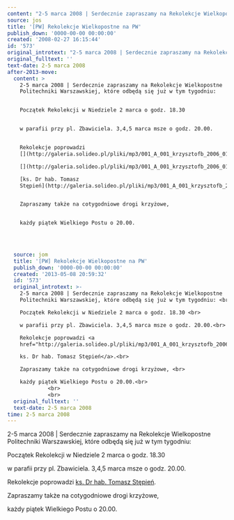```yaml
---
content: "2-5 marca 2008 | Serdecznie zapraszamy na Rekolekcje Wielkopostne Politechniki Warszawskiej, które odbędą się już w tym tygodniu: \n\nPoczątek Rekolekcji w Niedziele 2 marca o godz. 18.30 \n\nw parafii przy pl. Zbawiciela. 3,4,5 marca msze o godz. 20.00.\n\nRekolekcje poprowadzi [](http://galeria.solideo.pl/pliki/mp3/001_A_001_krzysztofb_2006_01_02.wav)\n[](http://galeria.solideo.pl/pliki/mp3/001_A_001_krzysztofb_2006_01_02.wav)\n[ks. Dr hab. Tomasz Stępień](http://galeria.solideo.pl/pliki/mp3/001_A_001_krzysztofb_2006_01_02.wav).\n\nZapraszamy także na cotygodniowe drogi krzyżowe, \n\nkażdy piątek Wielkiego Postu o 20.00.\n\n         \n\n         \n\n\n<!--CONTENT FROM OLD SERVER (jos before 2013): 2-5 marca 2008 | Serdecznie zapraszamy na Rekolekcje Wielkopostne Politechniki Warszawskiej, które odbędą się już w tym tygodniu: \n\r\nPoczątek Rekolekcji w Niedziele 2 marca o godz. 18.30 \n\r\nw parafii przy pl. Zbawiciela. 3,4,5 marca msze o godz. 20.00.\n\r\nRekolekcje poprowadzi [](http://galeria.solideo.pl/pliki/mp3/001_A_001_krzysztofb_2006_01_02.wav)\n[\r](http://galeria.solideo.pl/pliki/mp3/001_A_001_krzysztofb_2006_01_02.wav)\n[ks. Dr hab. Tomasz Stępień](http://galeria.solideo.pl/pliki/mp3/001_A_001_krzysztofb_2006_01_02.wav).\n\r\nZapraszamy także na cotygodniowe drogi krzyżowe, \n\r\nkażdy piątek Wielkiego Postu o 20.00.\n\r\n         \n\r\n         \n\r\n         \n-->"
source: jos
title: '[PW] Rekolekcje Wielkopostne na PW'
publish_down: '0000-00-00 00:00:00'
created: '2008-02-27 16:15:44'
id: '573'
original_introtext: "2-5 marca 2008 | Serdecznie zapraszamy na Rekolekcje Wielkopostne Politechniki Warszawskiej, które odbędą się już w tym tygodniu: <br>\r\nPoczątek Rekolekcji w Niedziele 2 marca o godz. 18.30 <br>\r\nw parafii przy pl. Zbawiciela. 3,4,5 marca msze o godz. 20.00.<br>\r\nRekolekcje poprowadzi <a href=\"http://galeria.solideo.pl/pliki/mp3/001_A_001_krzysztofb_2006_01_02.wav\"><br>\r\nks. Dr hab. Tomasz Stępień</a>.<br>\r\nZapraszamy także na cotygodniowe drogi krzyżowe, <br>\r\nkażdy piątek Wielkiego Postu o 20.00.<br>\r\n         <br>\r\n         <br>\r\n         "
original_fulltext: ''
text-date: 2-5 marca 2008
after-2013-move:
  content: >
    2-5 marca 2008 | Serdecznie zapraszamy na Rekolekcje Wielkopostne
    Politechniki Warszawskiej, które odbędą się już w tym tygodniu: 


    Początek Rekolekcji w Niedziele 2 marca o godz. 18.30 


    w parafii przy pl. Zbawiciela. 3,4,5 marca msze o godz. 20.00.


    Rekolekcje poprowadzi
    [](http://galeria.solideo.pl/pliki/mp3/001_A_001_krzysztofb_2006_01_02.wav)

    [](http://galeria.solideo.pl/pliki/mp3/001_A_001_krzysztofb_2006_01_02.wav)

    [ks. Dr hab. Tomasz
    Stępień](http://galeria.solideo.pl/pliki/mp3/001_A_001_krzysztofb_2006_01_02.wav).


    Zapraszamy także na cotygodniowe drogi krzyżowe, 


    każdy piątek Wielkiego Postu o 20.00.

             

             
  source: jom
  title: '[PW] Rekolekcje Wielkopostne na PW'
  publish_down: '0000-00-00 00:00:00'
  created: '2013-05-08 20:59:32'
  id: '573'
  original_introtext: >-
    2-5 marca 2008 | Serdecznie zapraszamy na Rekolekcje Wielkopostne
    Politechniki Warszawskiej, które odbędą się już w tym tygodniu: <br>

    Początek Rekolekcji w Niedziele 2 marca o godz. 18.30 <br>

    w parafii przy pl. Zbawiciela. 3,4,5 marca msze o godz. 20.00.<br>

    Rekolekcje poprowadzi <a
    href="http://galeria.solideo.pl/pliki/mp3/001_A_001_krzysztofb_2006_01_02.wav"><br>

    ks. Dr hab. Tomasz Stępień</a>.<br>

    Zapraszamy także na cotygodniowe drogi krzyżowe, <br>

    każdy piątek Wielkiego Postu o 20.00.<br>
             <br>
             <br>
  original_fulltext: ''
  text-date: 2-5 marca 2008
time: 2-5 marca 2008
---
```

2-5 marca 2008 | Serdecznie zapraszamy na Rekolekcje Wielkopostne Politechniki Warszawskiej, które odbędą się już w tym tygodniu: 

Początek Rekolekcji w Niedziele 2 marca o godz. 18.30 

w parafii przy pl. Zbawiciela. 3,4,5 marca msze o godz. 20.00.

Rekolekcje poprowadzi [](http://galeria.solideo.pl/pliki/mp3/001_A_001_krzysztofb_2006_01_02.wav)
[](http://galeria.solideo.pl/pliki/mp3/001_A_001_krzysztofb_2006_01_02.wav)
[ks. Dr hab. Tomasz Stępień](http://galeria.solideo.pl/pliki/mp3/001_A_001_krzysztofb_2006_01_02.wav).

Zapraszamy także na cotygodniowe drogi krzyżowe, 

każdy piątek Wielkiego Postu o 20.00.

         

         


<!--CONTENT FROM OLD SERVER (jos before 2013): 2-5 marca 2008 | Serdecznie zapraszamy na Rekolekcje Wielkopostne Politechniki Warszawskiej, które odbędą się już w tym tygodniu: 

Początek Rekolekcji w Niedziele 2 marca o godz. 18.30 

w parafii przy pl. Zbawiciela. 3,4,5 marca msze o godz. 20.00.

Rekolekcje poprowadzi [](http://galeria.solideo.pl/pliki/mp3/001_A_001_krzysztofb_2006_01_02.wav)
[](http://galeria.solideo.pl/pliki/mp3/001_A_001_krzysztofb_2006_01_02.wav)
[ks. Dr hab. Tomasz Stępień](http://galeria.solideo.pl/pliki/mp3/001_A_001_krzysztofb_2006_01_02.wav).

Zapraszamy także na cotygodniowe drogi krzyżowe, 

każdy piątek Wielkiego Postu o 20.00.

         

         

         
-->

<!--{{json:{"created_date":"2008-02-27 16:15:44","publish_down":"0000-00-00 00:00:00","id":"573"}}}-->
